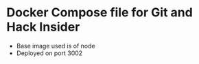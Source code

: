 # Docker Compose file for Git and Hack Insider
 - Base image used is of node
 - Deployed on port 3002